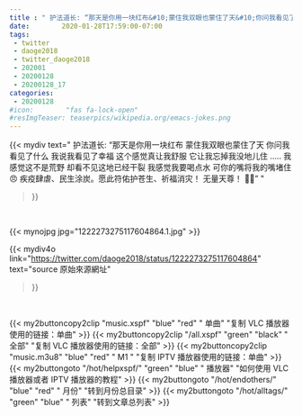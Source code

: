 ```yaml
---
title : " 护法道长: “那天是你用一块红布&#10;蒙住我双眼也蒙住了天&#10;你问我看见了什么&#10;我说我看见了幸福&#10;这个感觉真让我舒服&#10;它让我忘掉我没地儿住&#10;.....&#10;&#10;我感觉这不是荒野&#10;却看不见这地已经干裂&#10;我感觉我要喝点水&#10;可你的嘴将我的嘴堵住&#10;😠&#10;疾疫肆虐、民生涂炭。愿此符佑护苍生、祈福消灾！&#10;无量天尊！&#10;🙏🙏”  "
date:        2020-01-28T17:59:00-07:00
tags:
 - twitter
 - daoge2018
 - twitter_daoge2018
 - 202001
 - 20200128
 - 20200128_17
categories:
 - 20200128
#icon:        "fas fa-lock-open"
#resImgTeaser: teaserpics/wikipedia.org/emacs-jokes.png
---
```


{{< mydiv text=" 护法道长: “那天是你用一块红布&#10;蒙住我双眼也蒙住了天&#10;你问我看见了什么&#10;我说我看见了幸福&#10;这个感觉真让我舒服&#10;它让我忘掉我没地儿住&#10;.....&#10;&#10;我感觉这不是荒野&#10;却看不见这地已经干裂&#10;我感觉我要喝点水&#10;可你的嘴将我的嘴堵住&#10;😠&#10;疾疫肆虐、民生涂炭。愿此符佑护苍生、祈福消灾！&#10;无量天尊！&#10;🙏🙏”  "
>}}
<br>


 {{< mynojpg jpg="1222273275117604864.1.jpg" >}}<br> 



{{< mydiv4o link="https://twitter.com/daoge2018/status/1222273275117604864"
text="source 原始來源網址"
>}}


<br>

{{< my2buttoncopy2clip "music.xspf"        "blue"   "red"    " 单曲"  "复制 VLC 播放器使用的链接：单曲" >}} {{< my2buttoncopy2clip "/all.xspf"         "green"  "black"  " 全部"  "复制 VLC 播放器使用的链接：全部" >}} {{< my2buttoncopy2clip "music.m3u8"        "blue"   "red"    " M1 "    "复制 IPTV 播放器使用的链接：单曲" >}} {{< my2buttongoto      "/hot/helpxspf/"    "green"  "blue"   " 播放器" "如何使用 VLC 播放器或者 IPTV 播放器的教程" >}} {{< my2buttongoto      "/hot/endothers/"   "blue"   "red"    " 月份"   "转到月份总目录" >}} {{< my2buttongoto      "/hot/alltags/"     "green"  "blue"   " 列表"   "转到文章总列表" >}} 
